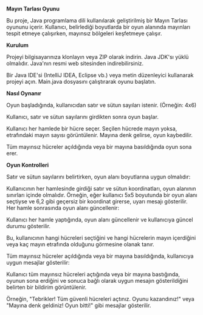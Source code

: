 **Mayın Tarlası Oyunu**

Bu proje, Java programlama dili kullanılarak geliştirilmiş bir Mayın Tarlası oyununu içerir. Kullanıcı, belirlediği boyutlarda bir oyun alanında mayınları tespit etmeye çalışırken, mayınsız bölgeleri keşfetmeye çalışır.

**Kurulum**

Projeyi bilgisayarınıza klonlayın veya ZIP olarak indirin.
Java JDK'sı yüklü olmalıdır. Java'nın resmi web sitesinden indirebilirsiniz.

Bir Java IDE'si (IntelliJ IDEA, Eclipse vb.) veya metin düzenleyici kullanarak projeyi açın.
Main.java dosyasını çalıştırarak oyunu başlatın.

**Nasıl Oynanır**

Oyun başladığında, kullanıcıdan satır ve sütun sayıları istenir. 
(Örneğin: 4x6)

Kullanıcı, satır ve sütun sayılarını girdikten sonra oyun başlar.

Kullanıcı her hamlede bir hücre seçer. Seçilen hücrede mayın yoksa, etrafındaki mayın sayısı görüntülenir. Mayına denk gelirse, oyun kaybedilir.

Tüm mayınsız hücreler açıldığında veya bir mayına basıldığında oyun sona erer.

**Oyun Kontrolleri**

Satır ve sütun sayılarını belirtirken, oyun alanı boyutlarına uygun olmalıdır:

Kullanıcının her hamlesinde girdiği satır ve sütun koordinatları, oyun alanının sınırları içinde olmalıdır. Örneğin, eğer kullanıcı 5x5 boyutunda bir oyun alanı seçtiyse ve 6,2 gibi geçersiz bir koordinat girerse, uyarı mesajı gösterilir.
Her hamle sonrasında oyun alanı güncellenir:

Kullanıcı her hamle yaptığında, oyun alanı güncellenir ve kullanıcıya güncel durumu gösterilir.

Bu, kullanıcının hangi hücreleri seçtiğini ve hangi hücrelerin mayın içerdiğini veya kaç mayın etrafında olduğunu görmesine olanak tanır.

Tüm mayınsız hücreler açıldığında veya bir mayına basıldığında, kullanıcıya uygun mesajlar gösterilir:

Kullanıcı tüm mayınsız hücreleri açtığında veya bir mayına bastığında, oyunun sona erdiğini ve sonuca bağlı olarak uygun mesajın gösterildiğini belirten bir bildirim görüntülenir. 

Örneğin, "Tebrikler! Tüm güvenli hücreleri açtınız. Oyunu kazandınız!" veya "Mayına denk geldiniz! Oyun bitti!" gibi mesajlar gösterilir.
